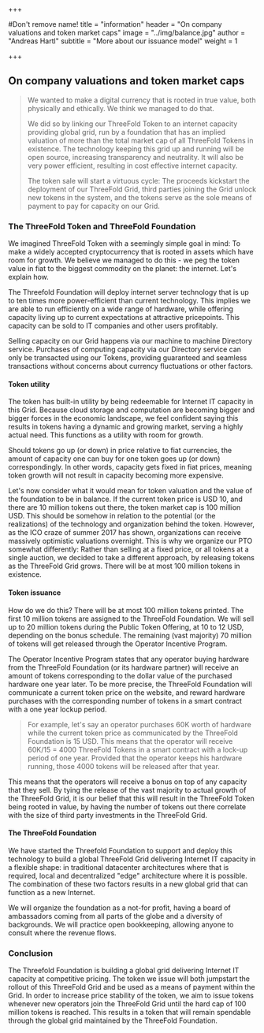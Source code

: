 +++

#Don't remove name!
title = "information"
header = "On company valuations and token market caps"
image = "../img/balance.jpg"
author = "Andreas Hartl"
subtitle = "More about our issuance model"
weight = 1

+++

On company valuations and token market caps
---
> We wanted to make a digital currency that is rooted in true value, both physically and ethically. We think we managed to do that.
>
> We did so by linking our ThreeFold Token to an internet capacity providing global grid, run by a foundation that has an implied valuation of more than the total market cap of all ThreeFold Tokens in existence. The technology keeping this grid up and running will be open source, increasing transparency and neutrality. It will also be very power efficient, resulting in cost effective internet capacity.
>
> The token sale will start a virtuous cycle: The proceeds kickstart the deployment of our ThreeFold Grid, third parties joining the Grid unlock new tokens in the system, and the tokens serve as the sole means of payment to pay for capacity on our Grid.

### The ThreeFold Token and ThreeFold Foundation

We imagined ThreeFold Token with a seemingly simple goal in mind: To make a widely accepted cryptocurrency that is rooted in assets which have room for growth. We believe we managed to do this - we peg the token value in fiat to the biggest commodity on the planet: the internet. Let's explain how.

The Threefold Foundation will deploy internet server technology that is up to ten times more power-efficient than current technology. This implies we are able to run efficiently on a wide range of hardware, while offering capacity living up to current expectations at attractive pricepoints. This capacity can be sold to IT companies and other users profitably.

Selling capacity on our Grid happens via our machine to machine Directory service. Purchases of computing capacity via our Directory service can only be transacted using our Tokens, providing guaranteed and seamless transactions without concerns about currency fluctuations or other factors.


#### Token utility

The token has built-in utility by being redeemable for Internet IT capacity in this Grid. Because cloud storage and computation are becoming bigger and bigger forces in the economic landscape, we feel confident saying this results in tokens having a dynamic and growing market, serving a highly actual need. This functions as a utility with room for growth.

Should tokens go up (or down) in price relative to fiat currencies, the amount of capacity one can buy for one token goes up (or down) correspondingly. In other words, capacity gets fixed in fiat prices, meaning token growth will not result in capacity becoming more expensive.

Let's now consider what it would mean for token valuation and the value of the foundation to be in balance. If the current token price is USD 10, and there are 10 million tokens out there, the token market cap is 100 million USD. This should be somehow in relation to the potential (or the realizations) of the technology and organization behind the token. However, as the ICO craze of summer 2017 has shown, organizations can receive massively optimistic valuations overnight. This is why we organize our PTO somewhat differently: Rather than selling at a fixed price, or all tokens at a single auction, we decided to take a different approach, by releasing tokens as the ThreeFold Grid grows. There will be at most 100 million tokens in existence.


#### Token issuance

How do we do this? There will be at most 100 million tokens printed. The first 10 million tokens are assigned to the ThreeFold Foundation. We will sell up to 20 million tokens during the Public Token Offering, at 10 to 12 USD, depending on the bonus schedule. The remaining (vast majority) 70 million of tokens will get released through the Operator Incentive Program.

The Operator Incentive Program states that any operator buying hardware from the ThreeFold Foundation (or its hardware partner) will receive an amount of tokens corresponding to the dollar value of the purchased hardware one year later. To be more precise, the ThreeFold Foundation will communicate a current token price on the website, and reward hardware purchases with the corresponding number of tokens in a smart contract with a one year lockup period.
> For example, let's say an operator purchases 60K worth of hardware while the current token price as communicated by the ThreeFold Foundation is 15 USD. This means that the operator will receive 60K/15 = 4000 ThreeFold Tokens in a smart contract with a lock-up period of one year. Provided that the operator keeps his hardware running, those 4000 tokens will be released after that year.

This means that the operators will receive a bonus on top of any capacity that they sell. By tying the release of the vast majority to actual growth of the ThreeFold Grid, it is our belief that this will result in the ThreeFold Token being rooted in value, by having the number of tokens out there correlate with the size of third party investments in the ThreeFold Grid.

#### The ThreeFold Foundation

We have started the Threefold Foundation to support and deploy this technology to build a global ThreeFold Grid delivering Internet IT capacity in a flexible shape: in traditional datacenter architectures where that is required, local and decentralized "edge" architecture where it is possible. The combination of these two factors results in a new global grid that can function as a new Internet.

We will organize the foundation as a not-for profit, having a board of ambassadors coming from all parts of the globe and a diversity of backgrounds. We will practice open bookkeeping, allowing anyone to consult where the revenue flows.


### Conclusion

The Threefold Foundation is building a global grid delivering Internet IT capacity at competitive pricing. The token we issue will both jumpstart the rollout of this ThreeFold Grid and be used as a means of payment within the Grid. In order to increase price stability of the token, we aim to issue tokens whenever new operators join the ThreeFold Grid until the hard cap of 100 million tokens is reached. This results in a token that will remain spendable through the global grid maintained by the ThreeFold Foundation.
